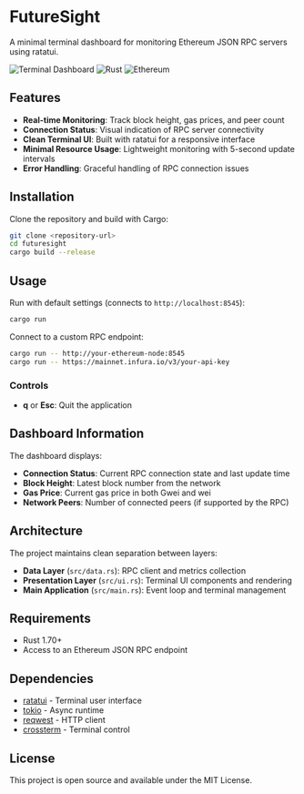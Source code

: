 # FutureSight

A minimal terminal dashboard for monitoring Ethereum JSON RPC servers using ratatui.

![Terminal Dashboard](https://img.shields.io/badge/Terminal-Dashboard-blue) ![Rust](https://img.shields.io/badge/Rust-000000?logo=rust&logoColor=white) ![Ethereum](https://img.shields.io/badge/Ethereum-3C3C3D?logo=ethereum&logoColor=white)

## Features

- **Real-time Monitoring**: Track block height, gas prices, and peer count
- **Connection Status**: Visual indication of RPC server connectivity
- **Clean Terminal UI**: Built with ratatui for a responsive interface
- **Minimal Resource Usage**: Lightweight monitoring with 5-second update intervals
- **Error Handling**: Graceful handling of RPC connection issues

## Installation

Clone the repository and build with Cargo:

```bash
git clone <repository-url>
cd futuresight
cargo build --release
```

## Usage

Run with default settings (connects to `http://localhost:8545`):

```bash
cargo run
```

Connect to a custom RPC endpoint:

```bash
cargo run -- http://your-ethereum-node:8545
cargo run -- https://mainnet.infura.io/v3/your-api-key
```

### Controls

- **q** or **Esc**: Quit the application

## Dashboard Information

The dashboard displays:

- **Connection Status**: Current RPC connection state and last update time
- **Block Height**: Latest block number from the network
- **Gas Price**: Current gas price in both Gwei and wei
- **Network Peers**: Number of connected peers (if supported by the RPC)

## Architecture

The project maintains clean separation between layers:

- **Data Layer** (`src/data.rs`): RPC client and metrics collection
- **Presentation Layer** (`src/ui.rs`): Terminal UI components and rendering
- **Main Application** (`src/main.rs`): Event loop and terminal management

## Requirements

- Rust 1.70+
- Access to an Ethereum JSON RPC endpoint

## Dependencies

- [ratatui](https://github.com/ratatui-org/ratatui) - Terminal user interface
- [tokio](https://tokio.rs/) - Async runtime
- [reqwest](https://github.com/seanmonstar/reqwest) - HTTP client
- [crossterm](https://github.com/crossterm-rs/crossterm) - Terminal control

## License

This project is open source and available under the MIT License.